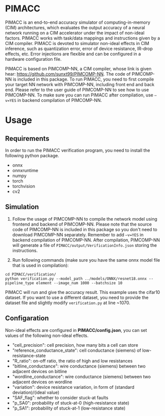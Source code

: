 # PIMACC

PIMACC is an end-to-end accuracy simulator of computing-in-memory (CIM) architectures, which evaluates the output accuracy of a neural network running on a CIM accelerator under the impact of non-ideal factors. PIMACC works with task/data mappings and instructions given by a CIM compiler. PIMACC is devoted to simulator non-ideal effects in CIM inference, such as quantization error, error of device resistance, IR-drop effects, etc. Error injections are flexible and can be configured in a hardware configuration file.

PIMACC is based on PIMCOMP-NN, a CIM compiler, whose link is given hear: https://github.com/sunxt99/PIMCOMP-NN. The code of PIMCOMP-NN is included in this package. To run PIMACC, you need to first compile your target NN network with PIMCOMP-NN, including front end and back end. Please refer to the user guide of PIMCOMP-NN to see how to use PIMCOMP-NN. To make sure you can run PIMACC after compilation, use `–v=YES` in backend compilation of PIMCOMP-NN.

# Usage

## Requirements

In order to run the PIMACC verification program, you need to install the following python package.

- onnx
- onnxruntime
- numpy
- torch
- torchvision
- cv2

## Simulation
1. Follow the usage of PIMCOMP-NN to compile the network model using frontend and backend of PIMCOMP-NN. Please note that the source code of PIMCOMP-NN is included in this package so you don't need to download PIMCOMP-NN separately. Remember to add `–v=YES` in backend compilation of PIMCOMP-NN. After compilation, PIMCOMP-NN will generate a file of `PIMACC/output/VerificationInfo.json` storing the instructions.

2. Run following commands (make sure you have the same onnx model file that is used in compilation):

```shell
cd PIMACC/verification/
python verification.py --model_path ../models/ONNX/resnet18.onnx --pipeline_type element --image_num 1000 --batchsize 10
```
PIMACC will run and give the accuracy result. This example uses the cifar10 dataset. If you want to use a different dataset, you need to provide the dataset file and slightly modify `verification.py` at line ~1070. 

## Configaration
Non-ideal effects are configured in **PIMACC/config.json**, you can set values of the following non-ideal effects.
- "cell_precision": cell precision, how many bits a cell can store
- "reference_conductance_state": cell conductance (siemens) of low-resistance-state
- "R_ratio": on-off ratio, the ratio of high and low resistances
- "bitline_conductance": wire conductance (siemens) between two adjacent devices on bitline
- "wordline_conductance": wire conductance (siemens) between two adjacent devices on wordline
- "variation": device resistance variation, in form of (standard deviation)/(ideal value)
- "SAF_flag": whether to consider stuck-at faults
- "p_SA0": probability of stuck-at-0 (high-resistance state)
- "p_SA1": probability of stuck-at-1 (low-resistance state)

